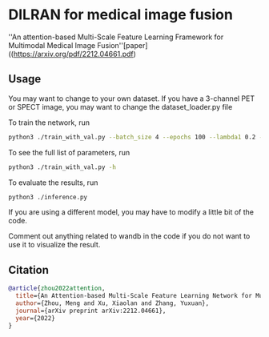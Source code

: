 # DILRAN for medical image fusion

''An attention-based Multi-Scale Feature Learning Framework for Multimodal Medical Image Fusion''[paper]((https://arxiv.org/pdf/2212.04661.pdf)

## Usage

You may want to change to your own dataset. If you have a 3-channel PET or SPECT image, you may want to change the dataset_loader.py file

To train the network, run
```bash
python3 ./train_with_val.py --batch_size 4 --epochs 100 --lambda1 0.2 --lambda2 0.2
```

To see the full list of parameters, run
```bash
python3 ./train_with_val.py -h
```

To evaluate the results, run
```bash
python3 ./inference.py
```
If you are using a different model, you may have to modify a little bit of the code.


Comment out anything related to wandb in the code if you do not want to use it to visualize the result.


## Citation
```bibtex
@article{zhou2022attention,
  title={An Attention-based Multi-Scale Feature Learning Network for Multimodal Medical Image Fusion},
  author={Zhou, Meng and Xu, Xiaolan and Zhang, Yuxuan},
  journal={arXiv preprint arXiv:2212.04661},
  year={2022}
}
```
